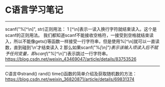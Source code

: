 # C语言学习笔记
*****************************************************************
scanf("%[^\n]", str)正则用法：
1 [^\n]表示一读入换行字符就结束读入。这个是scanf的正则用法。
我们都知道scanf不能接收空格符，一接受到空格就结束读入，所以不能像gets()等函数一样接受一行字符串，但是使用%[^\n]就可以一直读数，直到碰到’\n’才结束读入
2 那么如果scanf("%*[\n]")表示该输入项读入后不赋予任何变量，即scanf("%*[^\n]")表示跳过一行字符串。
https://blog.csdn.net/weixin_43469047/article/details/83753526 
*****************************************************************
C语言中strand() rand() time()函数的简单介绍及获取随机数的方法：
https://blog.csdn.net/weixin_36820871/article/details/69831374
